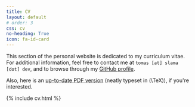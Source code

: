 ```yaml
---
title: CV
layout: default
# order: 3
css: cv
no-heading: True
icon: fa-id-card
---
```


This section of the personal website is dedicated to my curriculum vitae.
For additional information, feel free to contact me at `tomas [at] slama [dot] dev`, and to browse through my [GitHub profile](https://github.com/xiaoxiae/).

Also, here is an [up-to-date PDF version](/cv.pdf) (neatly typeset in \(\TeX\)), if you're interested.

{% include cv.html %}
